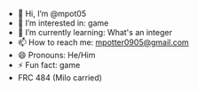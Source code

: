- 👋 Hi, I’m @mpot05
- 👀 I’m interested in: game
- 🌱 I’m currently learning: What's an integer
- 📫 How to reach me: mpotter0905@gmail.com
- 😄 Pronouns: He/Him
- ⚡ Fun fact: game
- FRC 484 (Milo carried)
